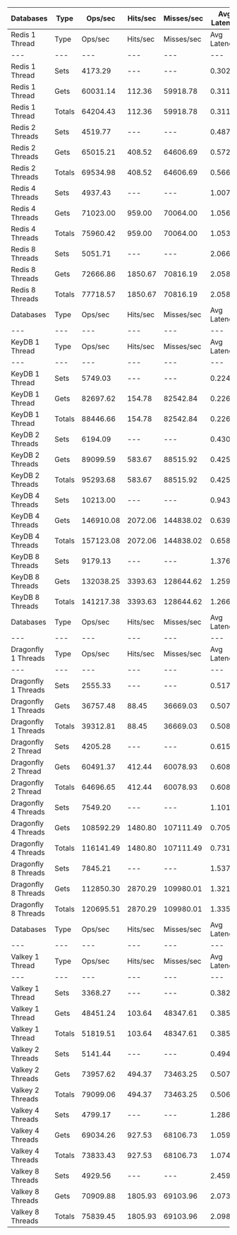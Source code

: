 | Databases | Type | Ops/sec | Hits/sec | Misses/sec | Avg Latency | p50 Latency | p99 Latency | p99.9 Latency | KB/sec |
| --- | --- | --- | --- | --- | --- | --- | --- | --- | --- |
| Redis 1 Thread | Type | Ops/sec | Hits/sec | Misses/sec | Avg Latency | p50 Latency | p99 Latency | p99.9 Latency | KB/sec |
| --- | --- | --- | --- | --- | --- | --- | --- | --- | --- |
Redis 1 Thread | Sets | 4173.29 | --- | --- | 0.30292 | 0.31100 | 0.41500 | 0.43900 | 195.58 |
Redis 1 Thread | Gets | 60031.14 | 112.36 | 59918.78 | 0.31176 | 0.31900 | 0.47100 | 0.69500 | 2227.91 |
Redis 1 Thread | Totals | 64204.43 | 112.36 | 59918.78 | 0.31119 | 0.31900 | 0.47100 | 0.69500 | 2423.48 |
Redis 2 Threads | Sets | 4519.77 | --- | --- | 0.48773 | 0.35100 | 3.37500 | 3.90300 | 211.81 |
Redis 2 Threads | Gets | 65015.21 | 408.52 | 64606.69 | 0.57214 | 0.35900 | 3.40700 | 5.40700 | 2414.17 |
Redis 2 Threads | Totals | 69534.98 | 408.52 | 64606.69 | 0.56665 | 0.35900 | 3.40700 | 5.40700 | 2625.98 |
Redis 4 Threads | Sets | 4937.43 | --- | --- | 1.00768 | 1.05500 | 1.87100 | 2.14300 | 231.41 |
Redis 4 Threads | Gets | 71023.00 | 959.00 | 70064.00 | 1.05676 | 1.04700 | 1.89500 | 2.46300 | 2639.83 |
Redis 4 Threads | Totals | 75960.42 | 959.00 | 70064.00 | 1.05357 | 1.04700 | 1.89500 | 2.36700 | 2871.24 |
Redis 8 Threads | Sets | 5051.71 | --- | --- | 2.06679 | 2.06300 | 3.59900 | 3.82300 | 236.76 |
Redis 8 Threads | Gets | 72666.86 | 1850.67 | 70816.19 | 2.05843 | 2.04700 | 3.59900 | 3.93500 | 2705.16 |
Redis 8 Threads | Totals | 77718.57 | 1850.67 | 70816.19 | 2.05898 | 2.04700 | 3.59900 | 3.93500 | 2941.91 |
| Databases | Type | Ops/sec | Hits/sec | Misses/sec | Avg Latency | p50 Latency | p99 Latency | p99.9 Latency | KB/sec |
| --- | --- | --- | --- | --- | --- | --- | --- | --- | --- |
| KeyDB 1 Thread | Type | Ops/sec | Hits/sec | Misses/sec | Avg Latency | p50 Latency | p99 Latency | p99.9 Latency | KB/sec |
| --- | --- | --- | --- | --- | --- | --- | --- | --- | --- |
KeyDB 1 Thread | Sets | 5749.03 | --- | --- | 0.22452 | 0.22300 | 0.36700 | 0.40700 | 269.42 |
KeyDB 1 Thread | Gets | 82697.62 | 154.78 | 82542.84 | 0.22625 | 0.20700 | 0.38300 | 0.43900 | 3069.12 |
KeyDB 1 Thread | Totals | 88446.66 | 154.78 | 82542.84 | 0.22614 | 0.21500 | 0.38300 | 0.43900 | 3338.54 |
KeyDB 2 Threads | Sets | 6194.09 | --- | --- | 0.43012 | 0.39100 | 0.80700 | 0.99900 | 290.28 |
KeyDB 2 Threads | Gets | 89099.59 | 583.67 | 88515.92 | 0.42545 | 0.38300 | 0.82300 | 1.02300 | 3308.59 |
KeyDB 2 Threads | Totals | 95293.68 | 583.67 | 88515.92 | 0.42575 | 0.38300 | 0.81500 | 1.01500 | 3598.87 |
KeyDB 4 Threads | Sets | 10213.00 | --- | --- | 0.94303 | 0.60700 | 5.15100 | 5.34300 | 478.67 |
KeyDB 4 Threads | Gets | 146910.08 | 2072.06 | 144838.02 | 0.63916 | 0.58300 | 2.25500 | 3.43900 | 5460.88 |
KeyDB 4 Threads | Totals | 157123.08 | 2072.06 | 144838.02 | 0.65892 | 0.58300 | 2.95900 | 4.67100 | 5939.55 |
KeyDB 8 Threads | Sets | 9179.13 | --- | --- | 1.37658 | 1.23900 | 3.98300 | 6.07900 | 430.19 |
KeyDB 8 Threads | Gets | 132038.25 | 3393.63 | 128644.62 | 1.25920 | 1.15900 | 3.51900 | 5.50300 | 4915.52 |
KeyDB 8 Threads | Totals | 141217.38 | 3393.63 | 128644.62 | 1.26683 | 1.16700 | 3.63100 | 5.50300 | 5345.71 |
| Databases | Type | Ops/sec | Hits/sec | Misses/sec | Avg Latency | p50 Latency | p99 Latency | p99.9 Latency | KB/sec |
| --- | --- | --- | --- | --- | --- | --- | --- | --- | --- |
| Dragonfly 1 Threads | Type | Ops/sec | Hits/sec | Misses/sec | Avg Latency | p50 Latency | p99 Latency | p99.9 Latency | KB/sec |
| --- | --- | --- | --- | --- | --- | --- | --- | --- | --- |
Dragonfly 1 Threads | Sets | 2555.33 | --- | --- | 0.51720 | 0.54300 | 1.26300 | 1.34300 | 119.75 |
Dragonfly 1 Threads | Gets | 36757.48 | 88.45 | 36669.03 | 0.50794 | 0.56700 | 1.25500 | 1.43900 | 1364.26 |
Dragonfly 1 Threads | Totals | 39312.81 | 88.45 | 36669.03 | 0.50854 | 0.56700 | 1.25500 | 1.43900 | 1484.01 |
Dragonfly 2 Thread | Sets | 4205.28 | --- | --- | 0.61513 | 0.55100 | 2.27100 | 2.43100 | 197.08 |
Dragonfly 2 Thread | Gets | 60491.37 | 412.44 | 60078.93 | 0.60829 | 0.55900 | 1.90300 | 2.25500 | 2246.34 |
Dragonfly 2 Thread | Totals | 64696.65 | 412.44 | 60078.93 | 0.60874 | 0.55900 | 1.95100 | 2.38300 | 2443.42 |
Dragonfly 4 Threads | Sets | 7549.20 | --- | --- | 1.10122 | 0.74300 | 8.63900 | 8.83100 | 353.82 |
Dragonfly 4 Threads | Gets | 108592.29 | 1480.80 | 107111.49 | 0.70550 | 0.71100 | 1.85500 | 7.19900 | 4036.30 |
Dragonfly 4 Threads | Totals | 116141.49 | 1480.80 | 107111.49 | 0.73122 | 0.71100 | 2.03900 | 8.51100 | 4390.12 |
Dragonfly 8 Threads | Sets | 7845.21 | --- | --- | 1.53701 | 1.25500 | 7.23100 | 9.53500 | 367.68 |
Dragonfly 8 Threads | Gets | 112850.30 | 2870.29 | 109980.01 | 1.32102 | 1.25500 | 3.96700 | 5.69500 | 4201.04 |
Dragonfly 8 Threads | Totals | 120695.51 | 2870.29 | 109980.01 | 1.33506 | 1.25500 | 4.25500 | 7.07100 | 4568.72 |
| Databases | Type | Ops/sec | Hits/sec | Misses/sec | Avg Latency | p50 Latency | p99 Latency | p99.9 Latency | KB/sec |
| --- | --- | --- | --- | --- | --- | --- | --- | --- | --- |
| Valkey 1 Thread | Type | Ops/sec | Hits/sec | Misses/sec | Avg Latency | p50 Latency | p99 Latency | p99.9 Latency | KB/sec |
| --- | --- | --- | --- | --- | --- | --- | --- | --- | --- |
Valkey 1 Thread | Sets | 3368.27 | --- | --- | 0.38254 | 0.35900 | 0.65500 | 2.15900 | 157.85 |
Valkey 1 Thread | Gets | 48451.24 | 103.64 | 48347.61 | 0.38566 | 0.35900 | 0.75100 | 2.14300 | 1798.21 |
Valkey 1 Thread | Totals | 51819.51 | 103.64 | 48347.61 | 0.38546 | 0.35900 | 0.73500 | 2.14300 | 1956.06 |
Valkey 2 Threads | Sets | 5141.44 | --- | --- | 0.49426 | 0.50300 | 0.54300 | 0.55900 | 240.95 |
Valkey 2 Threads | Gets | 73957.62 | 494.37 | 73463.25 | 0.50738 | 0.50300 | 0.67100 | 1.35100 | 2746.37 |
Valkey 2 Threads | Totals | 79099.06 | 494.37 | 73463.25 | 0.50653 | 0.50300 | 0.67100 | 1.31900 | 2987.31 |
Valkey 4 Threads | Sets | 4799.17 | --- | --- | 1.28698 | 1.06300 | 4.57500 | 4.73500 | 224.93 |
Valkey 4 Threads | Gets | 69034.26 | 927.53 | 68106.73 | 1.05983 | 1.05500 | 1.51100 | 2.95900 | 2565.89 |
Valkey 4 Threads | Totals | 73833.43 | 927.53 | 68106.73 | 1.07460 | 1.05500 | 1.85500 | 4.54300 | 2790.82 |
Valkey 8 Threads | Sets | 4929.56 | --- | --- | 2.45999 | 2.09500 | 7.64700 | 9.85500 | 231.03 |
Valkey 8 Threads | Gets | 70909.88 | 1805.93 | 69103.96 | 2.07383 | 2.07900 | 2.91100 | 4.15900 | 2639.75 |
Valkey 8 Threads | Totals | 75839.45 | 1805.93 | 69103.96 | 2.09893 | 2.07900 | 3.43900 | 7.29500 | 2870.78 |
